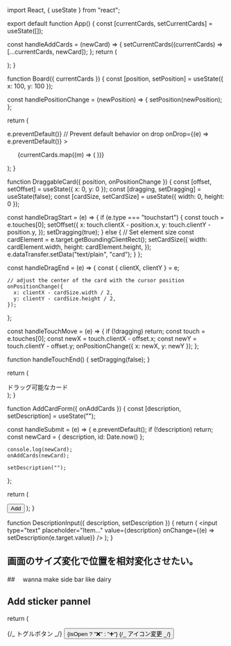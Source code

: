 import React, { useState } from "react";

export default function App() {
const [currentCards, setCurrentCards] = useState([]);

const handleAddCards = (newCard) => {
setCurrentCards((currentCards) => [...currentCards, newCard]);
};
return (

<div
      className="h-screen w-full 
    bg-[url('https://plus.unsplash.com/premium_photo-1725347346926-f568729d43b3?q=80&w=1470&auto=format&fit=crop&ixlib=rb-4.0.3&ixid=M3wxMjA3fDB8MHxwaG90by1wYWdlfHx8fGVufDB8fHx8fA%3D%3D')]
    //  bg-cover bg-center bg-fixed"
    >
<Board currentCards={currentCards} />
<AddCardForm onAddCards={handleAddCards} />
</div>
);
}

function Board({ currentCards }) {
const [position, setPosition] = useState({ x: 100, y: 100 });

const handlePositionChange = (newPosition) => {
setPosition(newPosition);
};

return (

<div
className="h-screen w-full"
// to be recognized as a drop area
onDragOver={(e) => e.preventDefault()}
// Prevent default behavior on drop
onDrop={(e) => e.preventDefault()} >
<ul>
{currentCards.map((m) => (
<DraggableCard
            position={position}
            onPositionChange={handlePositionChange}
          />
))}
</ul>
</div>
);
}

function DraggableCard({ position, onPositionChange }) {
const [offset, setOffset] = useState({ x: 0, y: 0 });
const [dragging, setDragging] = useState(false);
const [cardSize, setCardSize] = useState({ width: 0, height: 0 });

const handleDragStart = (e) => {
if (e.type === "touchstart") {
const touch = e.touches[0];
setOffset({
x: touch.clientX - position.x,
y: touch.clientY - position.y,
});
setDragging(true);
} else {
// Set element size
const cardElement = e.target.getBoundingClientRect();
setCardSize({
width: cardElement.width,
height: cardElement.height,
});
e.dataTransfer.setData("text/plain", "card");
}
};

const handleDragEnd = (e) => {
const { clientX, clientY } = e;

    // adjust the center of the card with the cursor position
    onPositionChange({
      x: clientX - cardSize.width / 2,
      y: clientY - cardSize.height / 2,
    });

};

const handleTouchMove = (e) => {
if (!dragging) return;
const touch = e.touches[0];
const newX = touch.clientX - offset.x;
const newY = touch.clientY - offset.y;
onPositionChange({ x: newX, y: newY });
};

function handleTouchEnd() {
setDragging(false);
}

return (

<div
className={`todo-card absolute w-24 h-12 flex items-center justify-center`}
draggable
onDragStart={handleDragStart}
onDragEnd={handleDragEnd}
onTouchStart={handleDragStart}
onTouchMove={handleTouchMove}
onTouchEnd={handleTouchEnd}
style={{
        position: "absolute",
        top: position.y,
        left: position.x,
        cursor: "grab",
      }} >
ドラッグ可能なカード
</div>
);
}

function AddCardForm({ onAddCards }) {
const [description, setDescription] = useState("");

const handleSubmit = (e) => {
e.preventDefault();
if (!description) return;
const newCard = { description, id: Date.now() };

    console.log(newCard);
    onAddCards(newCard);

    setDescription("");

};

return (

<form className="punk-input" onSubmit={handleSubmit}>
<DescriptionInput
        description={description}
        setDescription={setDescription}
      />
<button>Add</button>
</form>
);
}

function DescriptionInput({ description, setDescription }) {
return (
<input
type="text"
placeholder="Item..."
value={description}
onChange={(e) => setDescription(e.target.value)}
/>
);
}

## 画面のサイズ変化で位置を相対変化させたい。

##　 wanna make side bar like dairy

## Add sticker pannel

return (
<div className="relative flex">
{/_ トグルボタン _/}
<button
onClick={toggleSidebar}
className="absolute top-6 left-2 z-20 p-2 bg-black text-white rounded-full shadow-lg hover:scale-110 transition-transform"
style={{
          transform: isOpen ? "translateX(280px)" : "translateX(0)", // ボタンの位置もサイドバーに合わせる
        }} >
{isOpen ? "❌" : "➕"} {/_ アイコン変更 _/}
</button>
